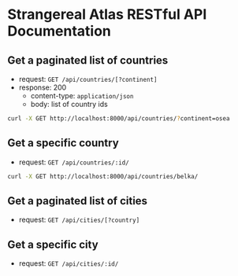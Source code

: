 # Strangereal Atlas RESTful API Documentation

## Get a paginated list of countries

- request: `GET /api/countries/[?continent]`
- response: 200
  - content-type: `application/json`
  - body: list of country ids

```bash
curl -X GET http://localhost:8000/api/countries/?continent=osea
```

## Get a specific country

- request: `GET /api/countries/:id/`

```bash
curl -X GET http://localhost:8000/api/countries/belka/
```

## Get a paginated list of cities

- request: `GET /api/cities/[?country]`

## Get a specific city

- request: `GET /api/cities/:id/`
